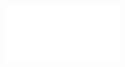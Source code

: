 ![Proposition 140. This doctrine of the Kingdom confirmed by the phraseology of the New Testament respecting “the end of the age.”](Proposition%20140.%20This%20doctrine%20of%20the%20Kingdom%20confirmed%20by%20the%20phraseology%20of%20the%20New%20Testament%20respecting%20“the%20end%20of%20the%20age.”.md)
